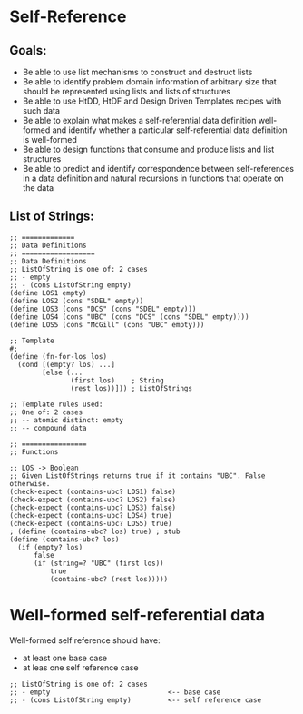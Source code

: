 # Self-Reference
## Goals:
* Be able to use list mechanisms to construct and destruct lists
* Be able to identify problem domain information of arbitrary size that should be represented using lists and lists of structures
* Be able to use HtDD, HtDF and Design Driven Templates recipes with such data
* Be able to explain what makes a self-referential data definition well-formed and identify whether a particular self-referential data definition is well-formed
* Be able to design functions that consume and produce lists and list structures
* Be able to predict and identify correspondence between self-references in a data definition and natural recursions in functions that operate on the data

## List of Strings:
```racket
;; =============
;; Data Definitions
;; ==================
;; Data Definitions
;; ListOfString is one of: 2 cases
;; - empty
;; - (cons ListOfString empty)
(define LOS1 empty)
(define LOS2 (cons "SDEL" empty))
(define LOS3 (cons "DCS" (cons "SDEL" empty)))
(define LOS4 (cons "UBC" (cons "DCS" (cons "SDEL" empty))))
(define LOS5 (cons "McGill" (cons "UBC" empty)))

;; Template
#;
(define (fn-for-los los)
  (cond [(empty? los) ...]
        [else (...
               (first los)    ; String
               (rest los))])) ; ListOfStrings

;; Template rules used:
;; One of: 2 cases
;; -- atomic distinct: empty
;; -- compound data

;; ================
;; Functions

;; LOS -> Boolean
;; Given ListOfStrings returns true if it contains "UBC". False otherwise.
(check-expect (contains-ubc? LOS1) false)
(check-expect (contains-ubc? LOS2) false)
(check-expect (contains-ubc? LOS3) false)
(check-expect (contains-ubc? LOS4) true)
(check-expect (contains-ubc? LOS5) true)
; (define (contains-ubc? los) true) ; stub
(define (contains-ubc? los)
  (if (empty? los)
      false
      (if (string=? "UBC" (first los))
          true
          (contains-ubc? (rest los)))))

```
# Well-formed self-referential data
Well-formed self reference should have:
* at least one base case
* at leas one self reference case
```racket
;; ListOfString is one of: 2 cases
;; - empty                             <-- base case
;; - (cons ListOfString empty)         <-- self reference case
```
